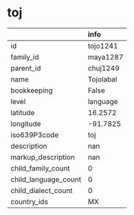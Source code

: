 # toj
|                      | info      |
|:---------------------|:----------|
| id                   | tojo1241  |
| family_id            | maya1287  |
| parent_id            | chuj1249  |
| name                 | Tojolabal |
| bookkeeping          | False     |
| level                | language  |
| latitude             | 16.2572   |
| longitude            | -91.7825  |
| iso639P3code         | toj       |
| description          | nan       |
| markup_description   | nan       |
| child_family_count   | 0         |
| child_language_count | 0         |
| child_dialect_count  | 0         |
| country_ids          | MX        |